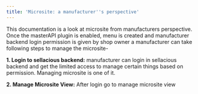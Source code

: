 ```yaml
---
title: 'Microsite: a manufacturer''s perspective'
---
```


This documentation is a look at microsite from manufacturers perspective.
Once the masterAPI plugin is enabled, menu is created and manufacturer backend login permission is given by shop owner a manufacturer can take following steps to manage the microsite-

**1. Login to sellacious backend:** manufacturer can login in sellacious backend and get the limited access to manage certain things based on permission. Managing microsite is one of it.

**2. Manage Microsite View:** After login go to manage microsite view


